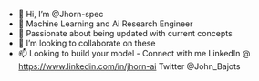 - 👋 Hi, I’m @Jhorn-spec
- 👀 Machine Learning and Ai Research Engineer 
- 🌱 Passionate about being updated with current concepts
- 💞️ I’m looking to collaborate on these 
- 📫 Looking to build your model - Connect with me
  LinkedIn @ https://www.linkedin.com/in/jhorn-ai
  Twitter @John_Bajots

<!---
Jhorn-spec/Jhorn-spec is a ✨ special ✨ repository because its `README.md` (this file) appears on your GitHub profile.
You can click the Preview link to take a look at your changes.
--->
